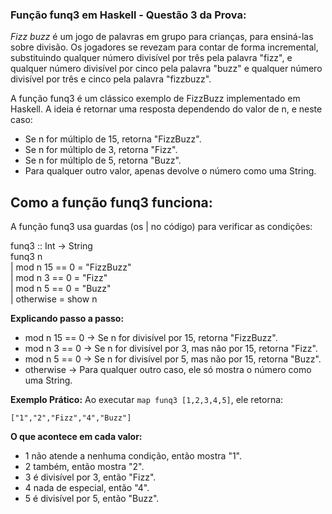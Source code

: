 ### Função funq3 em Haskell - Questão 3 da Prova:

*Fizz buzz* é um jogo de palavras em grupo para crianças, para ensiná-las sobre divisão. Os jogadores se revezam para contar de forma incremental, substituindo qualquer número divisível por três pela palavra "fizz", e qualquer número divisível por cinco pela palavra "buzz" e qualquer número divisível por três e cinco pela palavra "fizzbuzz".

A função funq3 é um clássico exemplo de FizzBuzz implementado em Haskell. A ideia é retornar uma resposta dependendo do valor de n, e neste caso:

- Se n for múltiplo de 15, retorna "FizzBuzz".
- Se n for múltiplo de 3, retorna "Fizz".
- Se n for múltiplo de 5, retorna "Buzz".
- Para qualquer outro valor, apenas devolve o número como uma String.

  
## Como a função funq3 funciona: 
A função funq3 usa guardas (os | no código) para verificar as condições:

funq3 :: Int -> String \
funq3 n \
    | mod n 15 == 0 = "FizzBuzz" \
    | mod n 3  == 0 = "Fizz" \
    | mod n 5  == 0 = "Buzz" \
    | otherwise     = show n


**Explicando passo a passo:**
- mod n 15 == 0 → Se n for divisível por 15, retorna "FizzBuzz".
- mod n 3 == 0 → Se n for divisível por 3, mas não por 15, retorna "Fizz".
- mod n 5 == 0 → Se n for divisível por 5, mas não por 15, retorna "Buzz".
- otherwise → Para qualquer outro caso, ele só mostra o número como uma String.

**Exemplo Prático:**
Ao executar `map funq3 [1,2,3,4,5]`, ele retorna:


`["1","2","Fizz","4","Buzz"]`

**O que acontece em cada valor:**

- 1 não atende a nenhuma condição, então mostra "1".
- 2 também, então mostra "2".
- 3 é divisível por 3, então "Fizz".
- 4 nada de especial, então "4".
- 5 é divisível por 5, então "Buzz".
